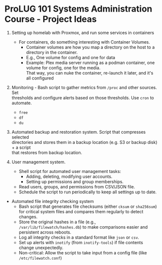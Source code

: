 # ProLUG 101 Systems Administration Course - Project Ideas  

1. Setting up homelab with Proxmox, and run some services in containers  
    * For containers, do something interesting with Container Volumes.  
        * Container volumes are how you map a directory on the host to a directory in the container.  
        * E.g., One volume for config and one for data  
        * Example: Plex media server running as a podman container, one volume for config, one for the media.  
          That way, you can nuke the container, re-launch it later, and it's all configured  


1. Monitoring - Bash script to gather metrics from `/proc` and other sources. Set  
   thresholds and configure alerts based on those thresholds. Use `cron` to automate.  
    * `free`
    * `df`
    * `du`

1. Automated backup and restoration system. Script that compresses selected  
   directories and stores them in a backup location (e.g. S3 or backup disk) + a script  
   that restores from backup location.  

1. User management system. 
    * Shell script for automated user management tasks:  
        * Adding, deleting, modifying user accounts.  
        * Setting up permissions and group memberships.  
    * Read users, groups, and permissions from CSV/JSON file. 
    * Schedule the script to run periodically to keep all settings up to date.  

* Automated file integrity checking system  
    * Bash script that generates file checksums (either `cksum` or `sha256sum`) for critical system files and compares them regularly to detect changes.  
    * Store the original hashes in a file (e.g., `/var/lib/filewatch/hashes.db`) to make comparisons easier and persistent across reboots.  
    * Log all integrity checks in a standard format like `json` or `csv`.  
    * Set up alerts with `inotify` (from `inotify-tools`) if file contents change unexpectedly.  
    * Non-critical: Allow the script to take input from a config file (like `/etc/filewatch.conf`)  

